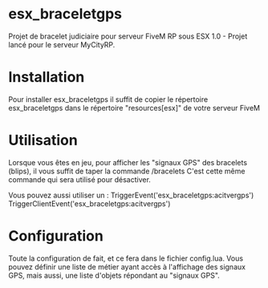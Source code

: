 # esx_braceletgps
 Projet de bracelet judiciaire pour serveur FiveM RP sous ESX 1.0 - Projet lancé pour le serveur MyCityRP.

# Installation
Pour installer esx_braceletgps il suffit de copier le répertoire esx_braceletgps dans le répertoire "resources\[esx]" de votre serveur FiveM

# Utilisation
Lorsque vous êtes en jeu, pour afficher les "signaux GPS" des bracelets (blips), il vous suffit de taper la commande /bracelets
C'est cette même commande qui sera utilisé pour désactiver.

Vous pouvez aussi utiliser un :
			TriggerEvent('esx_braceletgps:acitvergps')
			TriggerClientEvent('esx_braceletgps:acitvergps')

# Configuration
Toute la configuration de fait, et ce fera dans le fichier config.lua. Vous pouvez définir une liste de métier ayant accès à l'affichage des signaux GPS, mais aussi, une liste d'objets répondant au "signaux GPS".
